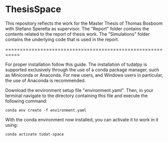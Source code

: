 # ThesisSpace

This repository reflects the work for the Master Thesis of Thomas Bosboom with Stefano Speretta as supervisor.
The "Report" folder contains the contents related to the report of thesis work.
The "Simulations" folder contains the underlying code that is used in the report.

===========================================================

For proper installation follow this guide. The installation of tudatpy is supported exclusively through the use of a conda package manager,
such as Miniconda or Anaconda. For new users, and Windows users in particular, the use of Anaconda is recommended.

Download the environment setup file "environment.yaml". Then, in your terminal navigate to the directory containing this file and execute the following command:

```
conda env create -f environment.yaml
```
With the conda environment now installed, you can activate it to work in it using:

```
conda activate tudat-space
```